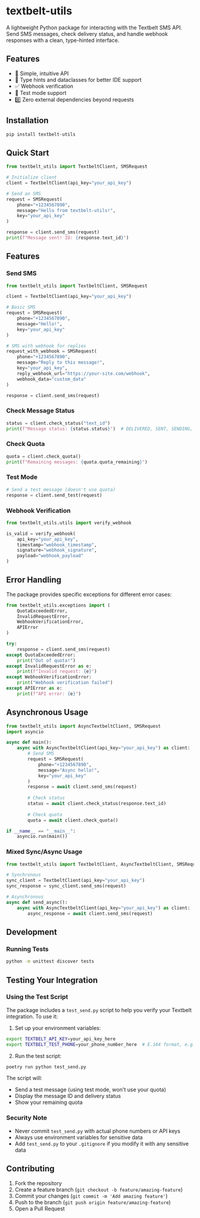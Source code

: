 # textbelt-utils

A lightweight Python package for interacting with the Textbelt SMS API. Send SMS messages, check delivery status, and handle webhook responses with a clean, type-hinted interface.

## Features

- 🚀 Simple, intuitive API
- 📝 Type hints and dataclasses for better IDE support
- ✅ Webhook verification
- 🧪 Test mode support
- 0️⃣ Zero external dependencies beyond requests

## Installation

```bash
pip install textbelt-utils
```

## Quick Start

```python
from textbelt_utils import TextbeltClient, SMSRequest

# Initialize client
client = TextbeltClient(api_key="your_api_key")

# Send an SMS
request = SMSRequest(
    phone="+1234567890",
    message="Hello from textbelt-utils!",
    key="your_api_key"
)

response = client.send_sms(request)
print(f"Message sent! ID: {response.text_id}")
```

## Features

### Send SMS

```python
from textbelt_utils import TextbeltClient, SMSRequest

client = TextbeltClient(api_key="your_api_key")

# Basic SMS
request = SMSRequest(
    phone="+1234567890",
    message="Hello!",
    key="your_api_key"
)

# SMS with webhook for replies
request_with_webhook = SMSRequest(
    phone="+1234567890",
    message="Reply to this message!",
    key="your_api_key",
    reply_webhook_url="https://your-site.com/webhook",
    webhook_data="custom_data"
)

response = client.send_sms(request)
```

### Check Message Status

```python
status = client.check_status("text_id")
print(f"Message status: {status.status}")  # DELIVERED, SENT, SENDING, etc.
```

### Check Quota

```python
quota = client.check_quota()
print(f"Remaining messages: {quota.quota_remaining}")
```

### Test Mode

```python
# Send a test message (doesn't use quota)
response = client.send_test(request)
```

### Webhook Verification

```python
from textbelt_utils.utils import verify_webhook

is_valid = verify_webhook(
    api_key="your_api_key",
    timestamp="webhook_timestamp",
    signature="webhook_signature",
    payload="webhook_payload"
)
```

## Error Handling

The package provides specific exceptions for different error cases:

```python
from textbelt_utils.exceptions import (
    QuotaExceededError,
    InvalidRequestError,
    WebhookVerificationError,
    APIError
)

try:
    response = client.send_sms(request)
except QuotaExceededError:
    print("Out of quota!")
except InvalidRequestError as e:
    print(f"Invalid request: {e}")
except WebhookVerificationError:
    print("Webhook verification failed")
except APIError as e:
    print(f"API error: {e}")
```

## Asynchronous Usage

```python
from textbelt_utils import AsyncTextbeltClient, SMSRequest
import asyncio

async def main():
    async with AsyncTextbeltClient(api_key="your_api_key") as client:
        # Send SMS
        request = SMSRequest(
            phone="+1234567890",
            message="Async hello!",
            key="your_api_key"
        )
        response = await client.send_sms(request)
        
        # Check status
        status = await client.check_status(response.text_id)
        
        # Check quota
        quota = await client.check_quota()

if __name__ == "__main__":
    asyncio.run(main())
```

### Mixed Sync/Async Usage

```python
from textbelt_utils import TextbeltClient, AsyncTextbeltClient, SMSRequest

# Synchronous
sync_client = TextbeltClient(api_key="your_api_key")
sync_response = sync_client.send_sms(request)

# Asynchronous
async def send_async():
    async with AsyncTextbeltClient(api_key="your_api_key") as client:
        async_response = await client.send_sms(request)
```


## Development

### Running Tests

```bash
python -m unittest discover tests
```

## Testing Your Integration

### Using the Test Script

The package includes a `test_send.py` script to help you verify your Textbelt integration. To use it:

1. Set up your environment variables:
```bash
export TEXTBELT_API_KEY=your_api_key_here
export TEXTBELT_TEST_PHONE=your_phone_number_here  # E.164 format, e.g., +1234567890
```

2. Run the test script:
```bash
poetry run python test_send.py
```

The script will:
- Send a test message (using test mode, won't use your quota)
- Display the message ID and delivery status
- Show your remaining quota

### Security Note
- Never commit `test_send.py` with actual phone numbers or API keys
- Always use environment variables for sensitive data
- Add `test_send.py` to your `.gitignore` if you modify it with any sensitive data

## Contributing

1. Fork the repository
2. Create a feature branch (`git checkout -b feature/amazing-feature`)
3. Commit your changes (`git commit -m 'Add amazing feature'`)
4. Push to the branch (`git push origin feature/amazing-feature`)
5. Open a Pull Request

